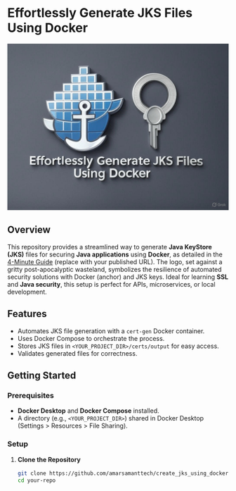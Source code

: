 # Effortlessly Generate JKS Files Using Docker

![Logo - Effortlessly Generate JKS Files Using Docker](logo.png)

## Overview
This repository provides a streamlined way to generate **Java KeyStore (JKS)** files for securing **Java applications** using **Docker**, as detailed in the [4-Minute Guide](https://medium.com/@yourusername/effortlessly-generate-jks-files-using-docker-a-4-minute-guide) (replace with your published URL). The logo, set against a gritty post-apocalyptic wasteland, symbolizes the resilience of automated security solutions with Docker (anchor) and JKS keys. Ideal for learning **SSL** and **Java security**, this setup is perfect for APIs, microservices, or local development.

## Features
- Automates JKS file generation with a `cert-gen` Docker container.
- Uses Docker Compose to orchestrate the process.
- Stores JKS files in `<YOUR_PROJECT_DIR>/certs/output` for easy access.
- Validates generated files for correctness.

## Getting Started

### Prerequisites
- **Docker Desktop** and **Docker Compose** installed.
- A directory (e.g., `<YOUR_PROJECT_DIR>`) shared in Docker Desktop (Settings > Resources > File Sharing).

### Setup
1. **Clone the Repository**
   ```bash
   git clone https://github.com/amarsamanttech/create_jks_using_docker.git
   cd your-repo